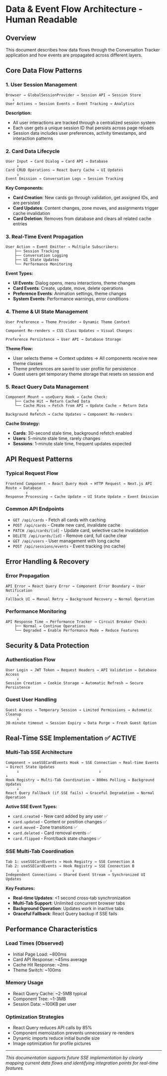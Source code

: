 # Data & Event Flow Architecture - Human Readable

## Overview
This document describes how data flows through the Conversation Tracker application and how events are propagated across different layers.

## Core Data Flow Patterns

### 1. User Session Management
```
Browser → GlobalSessionProvider → Session API → Session Store
   ↓
User Actions → Session Events → Event Tracking → Analytics
```

**Description:**
- All user interactions are tracked through a centralized session system
- Each user gets a unique session ID that persists across page reloads
- Session data includes user preferences, activity timestamps, and interaction patterns

### 2. Card Data Lifecycle
```
User Input → Card Dialog → Card API → Database
     ↓
Card CRUD Operations → React Query Cache → UI Updates
     ↓
Event Emission → Conversation Logs → Session Tracking
```

**Key Components:**
- **Card Creation**: New cards go through validation, get assigned IDs, and are persisted
- **Card Updates**: Content changes, zone moves, and assignments trigger cache invalidation
- **Card Deletion**: Removes from database and clears all related cache entries

### 3. Real-Time Event Propagation
```
User Action → Event Emitter → Multiple Subscribers:
    ├── Session Tracking
    ├── Conversation Logging  
    ├── UI State Updates
    └── Performance Monitoring
```

**Event Types:**
- **UI Events**: Dialog opens, menu interactions, theme changes
- **Card Events**: Create, update, move, delete operations
- **Preference Events**: Animation settings, theme changes
- **System Events**: Performance warnings, error conditions

### 4. Theme & UI State Management
```
User Preference → Theme Provider → Dynamic Theme Context
      ↓
Component Re-renders → CSS Class Updates → Visual Changes
      ↓
Preference Persistence → User API → Database Storage
```

**Theme Flow:**
- User selects theme → Context updates → All components receive new theme classes
- Theme preferences are saved to user profile for persistence
- Guest users get temporary theme storage that resets on session end

### 5. React Query Data Management
```
Component Mount → useQuery Hook → Cache Check:
    ├── Cache Hit → Return Cached Data
    └── Cache Miss → Fetch from API → Update Cache → Return Data
              ↓
Background Refetch → Cache Updates → Component Re-renders
```

**Cache Strategy:**
- **Cards**: 30-second stale time, background refetch enabled
- **Users**: 5-minute stale time, rarely changes
- **Sessions**: 1-minute stale time, frequent updates expected

## API Request Patterns

### Typical Request Flow
```
Frontend Component → React Query Hook → HTTP Request → Next.js API Route → Database
         ↓
Response Processing → Cache Update → UI State Update → Event Emission
```

### Common API Endpoints
- `GET /api/cards` - Fetch all cards with caching
- `POST /api/cards` - Create new card, invalidate cache
- `PATCH /api/cards/[id]` - Update card, selective cache invalidation
- `DELETE /api/cards/[id]` - Remove card, full cache clear
- `GET /api/users` - User management with long cache
- `POST /api/sessions/events` - Event tracking (no cache)

## Error Handling & Recovery

### Error Propagation
```
API Error → React Query Error → Component Error Boundary → User Notification
     ↓
Fallback UI → Manual Retry → Background Recovery → Normal Operation
```

### Performance Monitoring
```
API Response Time → Performance Tracker → Circuit Breaker Check:
    ├── Normal → Continue Operations
    └── Degraded → Enable Performance Mode → Reduce Features
```

## Security & Data Protection

### Authentication Flow
```
User Login → JWT Token → Request Headers → API Validation → Database Access
     ↓
Session Creation → Cookie Storage → Automatic Refresh → Secure Persistence
```

### Guest User Handling
```
Guest Access → Temporary Session → Limited Permissions → Automatic Cleanup
     ↓
30-minute timeout → Session Expiry → Data Purge → Fresh Guest Option
```

## Real-Time SSE Implementation ✅ ACTIVE

### Multi-Tab SSE Architecture
```
Component → useSSECardEvents Hook → SSE Connection → Real-time Events → Direct State Updates
     ↓                                    ↓                             ↓
Hook Registry → Multi-Tab Coordination → 800ms Polling → Background Updates
     ↓
React Query Fallback (if SSE fails) → Graceful Degradation → Normal Operation
```

**Active SSE Event Types:**
- `card.created` - New card added by any user ✅
- `card.updated` - Content or position changes ✅
- `card.moved` - Zone transitions ✅
- `card.deleted` - Card removal events ✅
- `card.flipped` - Front/back state changes ✅

### SSE Multi-Tab Coordination
```
Tab 1: useSSECardEvents → Hook Registry → SSE Connection A
Tab 2: useSSECardEvents → Hook Registry → SSE Connection B
     ↓                        ↓                ↓
Independent Connections → Shared Event Stream → Synchronized UI Updates
```

**Key Features:**
- **Real-time Updates**: <1 second cross-tab synchronization
- **Multi-Tab Support**: Unlimited concurrent browser tabs
- **Background Operation**: Updates work in inactive tabs
- **Graceful Fallback**: React Query backup if SSE fails

## Performance Characteristics

### Load Times (Observed)
- Initial Page Load: ~800ms
- Card API Response: ~45ms average
- Cache Hit Response: ~2ms
- Theme Switch: ~100ms

### Memory Usage
- React Query Cache: ~2-5MB typical
- Component Tree: ~1-3MB
- Session Data: ~100KB per user

### Optimization Strategies
- React Query reduces API calls by 85%
- Component memoization prevents unnecessary re-renders
- Dynamic imports reduce initial bundle size
- Image optimization for profile pictures

---

*This documentation supports future SSE implementation by clearly mapping current data flows and identifying integration points for real-time features.*